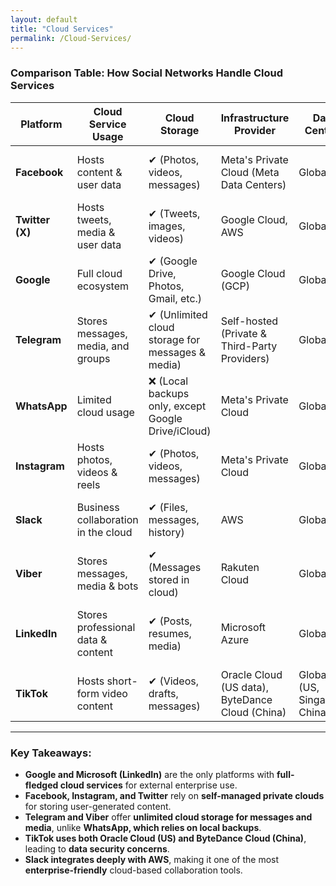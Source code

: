 ```yaml
---
layout: default
title: "Cloud Services"
permalink: /Cloud-Services/
---
```


### **Comparison Table: How Social Networks Handle Cloud Services**  

| **Platform**  | **Cloud Service Usage** | **Cloud Storage** | **Infrastructure Provider** | **Data Centers** | **User Data Backup** | **Enterprise Cloud Offerings** | **AI & Cloud Computing** |
|--------------|----------------------|----------------|----------------------|-------------|------------------|----------------------|--------------------|
| **Facebook**  | Hosts content & user data | ✔ (Photos, videos, messages) | Meta's Private Cloud (Meta Data Centers) | Global | ✔ (Auto-backup of messages, media) | ❌ | ✔ (AI-powered cloud computing for ads, analytics) |
| **Twitter (X)**  | Hosts tweets, media & user data | ✔ (Tweets, images, videos) | Google Cloud, AWS | Global | ❌ (No official backup for users) | ❌ | ✔ (AI-driven content moderation, analytics) |
| **Google**  | Full cloud ecosystem | ✔ (Google Drive, Photos, Gmail, etc.) | Google Cloud (GCP) | Global | ✔ (Google Takeout for data export) | ✔ (Google Cloud Platform - GCP) | ✔ (AI/ML with Vertex AI, BigQuery, etc.) |
| **Telegram**  | Stores messages, media, and groups | ✔ (Unlimited cloud storage for messages & media) | Self-hosted (Private & Third-Party Providers) | Global | ✔ (Cloud-based chats stored indefinitely) | ❌ | ✔ (AI-powered bots, cloud-based API) |
| **WhatsApp**  | Limited cloud usage | ❌ (Local backups only, except Google Drive/iCloud) | Meta's Private Cloud | Global | ✔ (Optional backups on Google Drive/iCloud) | ❌ | ✔ (Cloud-based AI moderation) |
| **Instagram**  | Hosts photos, videos & reels | ✔ (Photos, videos, messages) | Meta's Private Cloud | Global | ✔ (Data export available) | ❌ | ✔ (AI for image processing, recommendations) |
| **Slack**  | Business collaboration in the cloud | ✔ (Files, messages, history) | AWS | Global | ✔ (Enterprise-level cloud storage) | ✔ (Slack Enterprise Grid, AWS integration) | ✔ (AI-powered search & automation) |
| **Viber**  | Stores messages, media & bots | ✔ (Messages stored in cloud) | Rakuten Cloud | Global | ✔ (Cloud-based message backup) | ✔ (Viber for Business API) | ✔ (AI-powered chatbots) |
| **LinkedIn**  | Stores professional data & content | ✔ (Posts, resumes, media) | Microsoft Azure | Global | ✔ (Data export available) | ✔ (LinkedIn Learning, Azure integration) | ✔ (AI-driven job recommendations, insights) |
| **TikTok**  | Hosts short-form video content | ✔ (Videos, drafts, messages) | Oracle Cloud (US data), ByteDance Cloud (China) | Global (US, Singapore, China) | ❌ (No official backup option) | ❌ | ✔ (AI-driven recommendations, video processing) |

---

### **Key Takeaways:**
- **Google and Microsoft (LinkedIn)** are the only platforms with **full-fledged cloud services** for external enterprise use.  
- **Facebook, Instagram, and Twitter** rely on **self-managed private clouds** for storing user-generated content.  
- **Telegram and Viber** offer **unlimited cloud storage for messages and media**, unlike **WhatsApp, which relies on local backups**.  
- **TikTok uses both Oracle Cloud (US) and ByteDance Cloud (China)**, leading to **data security concerns**.  
- **Slack integrates deeply with AWS**, making it one of the most **enterprise-friendly** cloud-based collaboration tools.  


